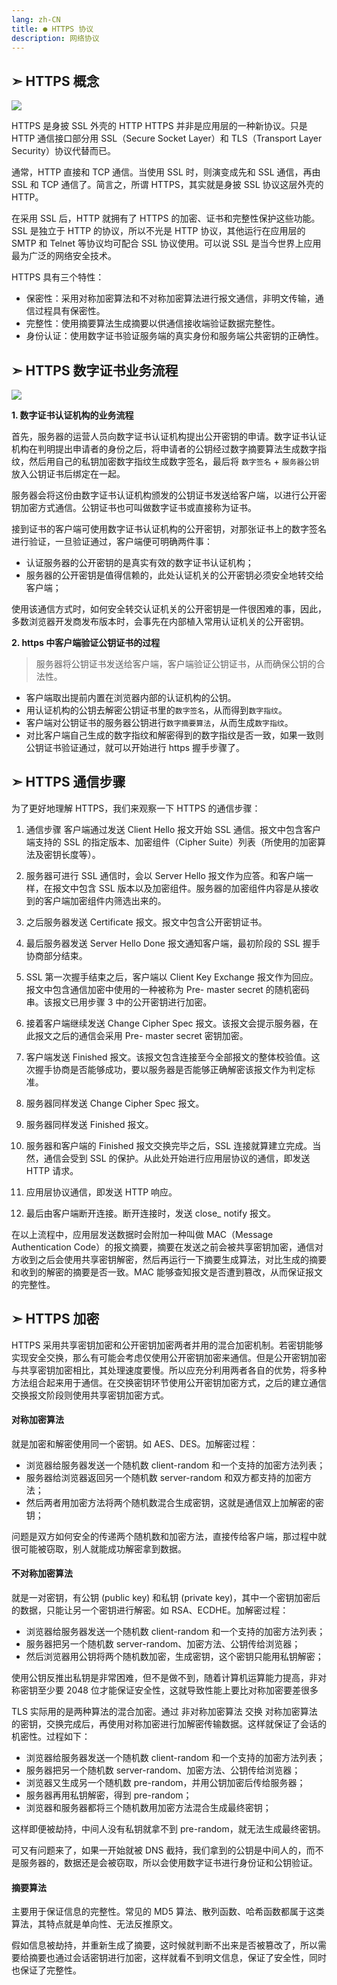 ```yaml
---
lang: zh-CN
title: ● HTTPS 协议
description: 网络协议
---
```


## ➣ HTTPS 概念

![](https://nojsja.github.io/static-resources/images/interview/http-ssl.png)

HTTPS 是身披 SSL 外壳的 HTTP HTTPS 并非是应用层的一种新协议。只是 HTTP 通信接口部分用 SSL（Secure Socket Layer）和 TLS（Transport Layer Security）协议代替而已。

通常，HTTP 直接和 TCP 通信。当使用 SSL 时，则演变成先和 SSL 通信，再由 SSL 和 TCP 通信了。简言之，所谓 HTTPS，其实就是身披 SSL 协议这层外壳的 HTTP。

在采用 SSL 后，HTTP 就拥有了 HTTPS 的加密、证书和完整性保护这些功能。 SSL 是独立于 HTTP 的协议，所以不光是 HTTP 协议，其他运行在应用层的 SMTP 和 Telnet 等协议均可配合 SSL 协议使用。可以说 SSL 是当今世界上应用最为广泛的网络安全技术。

HTTPS 具有三个特性：

- 保密性：采用对称加密算法和不对称加密算法进行报文通信，非明文传输，通信过程具有保密性。
- 完整性：使用摘要算法生成摘要以供通信接收端验证数据完整性。
- 身份认证：使用数字证书验证服务端的真实身份和服务端公共密钥的正确性。

## ➣ HTTPS 数字证书业务流程

![](https://nojsja.github.io/static-resources/images/interview/https-process.jpg)

__1. 数字证书认证机构的业务流程__

首先，服务器的运营人员向数字证书认证机构提出公开密钥的申请。数字证书认证机构在判明提出申请者的身份之后，将申请者的公钥经过数字摘要算法生成数字指纹，然后用自己的私钥加密数字指纹生成数字签名，最后将 ` 数字签名 ` + ` 服务器公钥 ` 放入公钥证书后绑定在一起。

服务器会将这份由数字证书认证机构颁发的公钥证书发送给客户端，以进行公开密钥加密方式通信。公钥证书也可叫做数字证书或直接称为证书。

接到证书的客户端可使用数字证书认证机构的公开密钥，对那张证书上的数字签名进行验证，一旦验证通过，客户端便可明确两件事：

- 认证服务器的公开密钥的是真实有效的数字证书认证机构；
- 服务器的公开密钥是值得信赖的，此处认证机关的公开密钥必须安全地转交给客户端；

使用该通信方式时，如何安全转交认证机关的公开密钥是一件很困难的事，因此，多数浏览器开发商发布版本时，会事先在内部植入常用认证机关的公开密钥。

__2. https 中客户端验证公钥证书的过程__

> 服务器将公钥证书发送给客户端，客户端验证公钥证书，从而确保公钥的合法性。

- 客户端取出提前内置在浏览器内部的认证机构的公钥。
- 用认证机构的公钥去解密公钥证书里的`数字签名`，从而得到`数字指纹`。
- 客户端对公钥证书的服务器公钥进行`数字摘要算法`，从而生成`数字指纹`。
- 对比客户端自己生成的数字指纹和解密得到的数字指纹是否一致，如果一致则公钥证书验证通过，就可以开始进行 https 握手步骤了。

## ➣ HTTPS 通信步骤

为了更好地理解 HTTPS，我们来观察一下 HTTPS 的通信步骤：

1. 通信步骤  客户端通过发送  Client  Hello  报文开始 SSL  通信。报文中包含客户端支持的  SSL 的指定版本、加密组件（Cipher  Suite）列表（所使用的加密算法及密钥长度等）。

2. 服务器可进行 SSL 通信时，会以 Server Hello 报文作为应答。和客户端一样，在报文中包含 SSL 版本以及加密组件。服务器的加密组件内容是从接收到的客户端加密组件内筛选出来的。
3. 之后服务器发送 Certificate 报文。报文中包含公开密钥证书。
4. 最后服务器发送 Server Hello Done 报文通知客户端，最初阶段的 SSL 握手协商部分结束。
5. SSL 第一次握手结束之后，客户端以 Client Key Exchange 报文作为回应。报文中包含通信加密中使用的一种被称为 Pre- master secret 的随机密码串。该报文已用步骤 3 中的公开密钥进行加密。
6. 接着客户端继续发送 Change Cipher Spec 报文。该报文会提示服务器，在此报文之后的通信会采用 Pre- master secret 密钥加密。
7. 客户端发送 Finished 报文。该报文包含连接至今全部报文的整体校验值。这次握手协商是否能够成功，要以服务器是否能够正确解密该报文作为判定标准。
8. 服务器同样发送 Change Cipher Spec 报文。
9. 服务器同样发送 Finished 报文。
10. 服务器和客户端的 Finished 报文交换完毕之后，SSL 连接就算建立完成。当然，通信会受到 SSL 的保护。从此处开始进行应用层协议的通信，即发送 HTTP 请求。
11. 应用层协议通信，即发送 HTTP 响应。
12. 最后由客户端断开连接。断开连接时，发送 close_ notify 报文。

在以上流程中，应用层发送数据时会附加一种叫做 MAC（Message Authentication Code）的报文摘要，摘要在发送之前会被共享密钥加密，通信对方收到之后会使用共享密钥解密，然后再运行一下摘要生成算法，对比生成的摘要和收到的解密的摘要是否一致。MAC 能够查知报文是否遭到篡改，从而保证报文的完整性。

## ➣ HTTPS 加密

HTTPS 采用共享密钥加密和公开密钥加密两者并用的混合加密机制。若密钥能够实现安全交换，那么有可能会考虑仅使用公开密钥加密来通信。但是公开密钥加密与共享密钥加密相比，其处理速度要慢。所以应充分利用两者各自的优势，将多种方法组合起来用于通信。在交换密钥环节使用公开密钥加密方式，之后的建立通信交换报文阶段则使用共享密钥加密方式。

#### 对称加密算法

就是加密和解密使用同一个密钥。如 AES、DES。加解密过程：

- 浏览器给服务器发送一个随机数 client-random 和一个支持的加密方法列表；
- 服务器给浏览器返回另一个随机数 server-random 和双方都支持的加密方法；
- 然后两者用加密方法将两个随机数混合生成密钥，这就是通信双上加解密的密钥；

问题是双方如何安全的传递两个随机数和加密方法，直接传给客户端，那过程中就很可能被窃取，别人就能成功解密拿到数据。

#### 不对称加密算法

就是一对密钥，有公钥 (public key) 和私钥 (private key)，其中一个密钥加密后的数据，只能让另一个密钥进行解密。如 RSA、ECDHE。加解密过程：

- 浏览器给服务器发送一个随机数 client-random 和一个支持的加密方法列表；
- 服务器把另一个随机数 server-random、加密方法、公钥传给浏览器；
- 然后浏览器用公钥将两个随机数加密，生成密钥，这个密钥只能用私钥解密；

使用公钥反推出私钥是非常困难，但不是做不到，随着计算机运算能力提高，非对称密钥至少要 2048 位才能保证安全性，这就导致性能上要比对称加密要差很多

TLS 实际用的是两种算法的混合加密。通过 非对称加密算法 交换 对称加密算法 的密钥，交换完成后，再使用对称加密进行加解密传输数据。这样就保证了会话的机密性。过程如下：

- 浏览器给服务器发送一个随机数 client-random 和一个支持的加密方法列表；
- 服务器把另一个随机数 server-random、加密方法、公钥传给浏览器；
- 浏览器又生成另一个随机数 pre-random，并用公钥加密后传给服务器；
- 服务器再用私钥解密，得到 pre-random；
- 浏览器和服务器都将三个随机数用加密方法混合生成最终密钥；

这样即便被劫持，中间人没有私钥就拿不到 pre-random，就无法生成最终密钥。

可又有问题来了，如果一开始就被 DNS 截持，我们拿到的公钥是中间人的，而不是服务器的，数据还是会被窃取，所以会使用数字证书进行身份证和公钥验证。

#### 摘要算法

主要用于保证信息的完整性。常见的 MD5 算法、散列函数、哈希函数都属于这类算法，其特点就是单向性、无法反推原文。

假如信息被劫持，并重新生成了摘要，这时候就判断不出来是否被篡改了，所以需要给摘要也通过会话密钥进行加密，这样就看不到明文信息，保证了安全性，同时也保证了完整性。